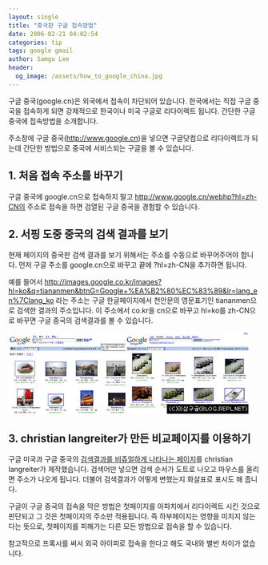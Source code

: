 ```yaml
---
layout: single
title: "중국판 구글 접속방법"
date: 2006-02-21 04:02:54
categories: tip
tags: google gmail
author: Samgu Lee
header:
  og_image: /assets/how_to_google_china.jpg
---
```


구글 중국(google.cn)은 외국에서 접속이 차단되어 있습니다. 한국에서는 직접 구글 중국을 접속하게 되면 강제적으로 한국이나 미국 구글로 리다이렉트 됩니다. 간단한 구글 중국에 접속방법을 소개합니다.

주소창에 구글 중국(http://www.google.cn)을 넣으면 구글닷컴으로 리다이렉트가 되는데 간단한 방법으로 중국에 서비스되는 구글을 볼 수 있습니다.

## 1. 처음 접속 주소를 바꾸기

구글 중국에 google.cn으로 접속하지 말고 http://www.google.cn/webhp?hl=zh-CN의 주소로 접속을 하면 검열된 구글 중국을 경험할 수 있습니다.

## 2. 서핑 도중 중국의 검색 결과를 보기

현재 페이지의 중국판 검색 결과를 보기 위해서는 주소를 수동으로 바꾸어주어야 합니다. 먼저 구글 주소를 google.cn으로 바꾸고 끝에 ?hl=zh-CN을 추가하면 됩니다.

예를 들어서 http://images.google.co.kr/images?hl=ko&q=tiananmen&btnG=Google+%EA%B2%80%EC%83%89&lr=lang_en%7Clang_ko 라는 주소는 구글 한글페이지에서 천안문의 영문표기인 tiananmen으로 검색한 결과의 주소입니다. 이 주소에서 co.kr을 cn으로 바꾸고 hl=ko를 zh-CN으로 바꾸면 구글 중국의 검색결과를 볼 수 있습니다.

![구글 중국와 구글 한국의 검색결과 비교](/assets/how_to_google_china.jpg)

## 3. christian langreiter가 만든 비교페이지를 이용하기

구글 미국과 구글 중국의 [검색결과를 비쥬얼하게 나타나는 페이지](http://www.langreiter.com/exec/google-vs-google.html)를 christian langreiter가 제작했습니다. 검색어만 넣으면 검색 순서가 도트로 나오고 마우스를 올리면 주소가 나오게 됩니다. 더불어 검색결과가 어떻게 변했는지 화살표로 표시도 해 줍니다.

구글이 구글 중국의 접속을 막은 방법은 첫페이지를 아파치에서 리다이렉트 시킨 것으로 판단되고 그 것은 첫페이지의 주소만 적용됩니다. 즉 하부페이지는 영향을 미치지 않는다는 뜻으로, 첫페이지를 피해가는 다른 모든 방법으로 접속을 할 수 있습니다.

참고적으로 프록시를 써서 외국 아이피로 접속을 한다고 해도 국내와 별반 차이가 없습니다.
